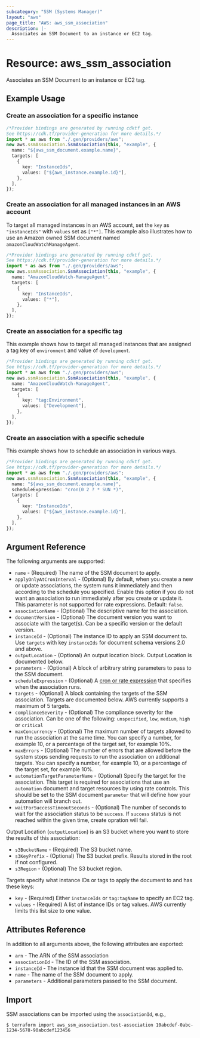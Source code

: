 ```yaml
---
subcategory: "SSM (Systems Manager)"
layout: "aws"
page_title: "AWS: aws_ssm_association"
description: |-
  Associates an SSM Document to an instance or EC2 tag.
---
```


# Resource: aws\_ssm\_association

Associates an SSM Document to an instance or EC2 tag.

## Example Usage

### Create an association for a specific instance

```typescript
/*Provider bindings are generated by running cdktf get.
See https://cdk.tf/provider-generation for more details.*/
import * as aws from "./.gen/providers/aws";
new aws.ssmAssociation.SsmAssociation(this, "example", {
  name: "${aws_ssm_document.example.name}",
  targets: [
    {
      key: "InstanceIds",
      values: ["${aws_instance.example.id}"],
    },
  ],
});

```

### Create an association for all managed instances in an AWS account

To target all managed instances in an AWS account, set the `key` as `"instanceIds"` with `values` set as `["*"]`. This example also illustrates how to use an Amazon owned SSM document named `amazonCloudWatchManageAgent`.

```typescript
/*Provider bindings are generated by running cdktf get.
See https://cdk.tf/provider-generation for more details.*/
import * as aws from "./.gen/providers/aws";
new aws.ssmAssociation.SsmAssociation(this, "example", {
  name: "AmazonCloudWatch-ManageAgent",
  targets: [
    {
      key: "InstanceIds",
      values: ["*"],
    },
  ],
});

```

### Create an association for a specific tag

This example shows how to target all managed instances that are assigned a tag key of `environment` and value of `development`.

```typescript
/*Provider bindings are generated by running cdktf get.
See https://cdk.tf/provider-generation for more details.*/
import * as aws from "./.gen/providers/aws";
new aws.ssmAssociation.SsmAssociation(this, "example", {
  name: "AmazonCloudWatch-ManageAgent",
  targets: [
    {
      key: "tag:Environment",
      values: ["Development"],
    },
  ],
});

```

### Create an association with a specific schedule

This example shows how to schedule an association in various ways.

```typescript
/*Provider bindings are generated by running cdktf get.
See https://cdk.tf/provider-generation for more details.*/
import * as aws from "./.gen/providers/aws";
new aws.ssmAssociation.SsmAssociation(this, "example", {
  name: "${aws_ssm_document.example.name}",
  scheduleExpression: "cron(0 2 ? * SUN *)",
  targets: [
    {
      key: "InstanceIds",
      values: ["${aws_instance.example.id}"],
    },
  ],
});

```

## Argument Reference

The following arguments are supported:

* `name` - (Required) The name of the SSM document to apply.
* `applyOnlyAtCronInterval` - (Optional) By default, when you create a new or update associations, the system runs it immediately and then according to the schedule you specified. Enable this option if you do not want an association to run immediately after you create or update it. This parameter is not supported for rate expressions. Default: `false`.
* `associationName` - (Optional) The descriptive name for the association.
* `documentVersion` - (Optional) The document version you want to associate with the target(s). Can be a specific version or the default version.
* `instanceId` - (Optional) The instance ID to apply an SSM document to. Use `targets` with key `instanceIds` for document schema versions 2.0 and above.
* `outputLocation` - (Optional) An output location block. Output Location is documented below.
* `parameters` - (Optional) A block of arbitrary string parameters to pass to the SSM document.
* `scheduleExpression` - (Optional) A [cron or rate expression](https://docs.aws.amazon.com/systems-manager/latest/userguide/reference-cron-and-rate-expressions.html) that specifies when the association runs.
* `targets` - (Optional) A block containing the targets of the SSM association. Targets are documented below. AWS currently supports a maximum of 5 targets.
* `complianceSeverity` - (Optional) The compliance severity for the association. Can be one of the following: `unspecified`, `low`, `medium`, `high` or `critical`
* `maxConcurrency` - (Optional) The maximum number of targets allowed to run the association at the same time. You can specify a number, for example 10, or a percentage of the target set, for example 10%.
* `maxErrors` - (Optional) The number of errors that are allowed before the system stops sending requests to run the association on additional targets. You can specify a number, for example 10, or a percentage of the target set, for example 10%.
* `automationTargetParameterName` - (Optional) Specify the target for the association. This target is required for associations that use an `automation` document and target resources by using rate controls. This should be set to the SSM document `parameter` that will define how your automation will branch out.
* `waitForSuccessTimeoutSeconds` - (Optional) The number of seconds to wait for the association status to be `success`. If `success` status is not reached within the given time, create opration will fail.

Output Location (`outputLocation`) is an S3 bucket where you want to store the results of this association:

* `s3BucketName` - (Required) The S3 bucket name.
* `s3KeyPrefix` - (Optional) The S3 bucket prefix. Results stored in the root if not configured.
* `s3Region` - (Optional) The S3 bucket region.

Targets specify what instance IDs or tags to apply the document to and has these keys:

* `key` - (Required) Either `instanceIds` or `tag:tagName` to specify an EC2 tag.
* `values` - (Required) A list of instance IDs or tag values. AWS currently limits this list size to one value.

## Attributes Reference

In addition to all arguments above, the following attributes are exported:

* `arn` - The ARN of the SSM association
* `associationId` - The ID of the SSM association.
* `instanceId` - The instance id that the SSM document was applied to.
* `name` - The name of the SSM document to apply.
* `parameters` - Additional parameters passed to the SSM document.

## Import

SSM associations can be imported using the `associationId`, e.g.,

```console
$ terraform import aws_ssm_association.test-association 10abcdef-0abc-1234-5678-90abcdef123456
```
